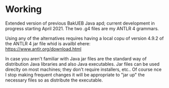 # Working
Extended version of previous BakUEB Java apd; current development in progress starting April 2021.
The two .g4 files are my ANTLR 4 grammars.

Using any of the alternatives requires having a local copu of version 4.9.2 of the ANTLR 4 jar file whid is availbl ehere: 
https://www.antlr.org/download.html

In case you aren't familiar with Java jar files are the standard way of distribution Java libraries and also Java executables.  Jar files can be used direclty on most machines; they don't require installers, etc.. Of course nce I stop making frequent changes it will be appropriate to "jar up" the necessary files so as distribute the executable.
